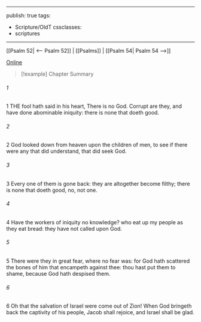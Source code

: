 

---
publish: true
tags:
  - Scripture/OldT
cssclasses:
  - scriptures
---
[[Psalm 52| <-- Psalm 52]] | [[Psalms]] | [[Psalm 54| Psalm 54 -->]]

[Online](https://churchofjesuschrist.org/study/scriptures/ot/ps/53?lang=eng)

>[!example] Chapter Summary
>
###### 1
1 THE fool hath said in his heart, There is no God.  Corrupt are they, and have done abominable iniquity: there is none that doeth good.
###### 2
2 God looked down from heaven upon the children of men, to see if there were any that did understand, that did seek God.
###### 3
3 Every one of them is gone back: they are altogether become filthy; there is none that doeth good, no, not one.
###### 4
4 Have the workers of iniquity no knowledge?  who eat up my people as they eat bread: they have not called upon God.
###### 5
5 There were they in great fear, where no fear was: for God hath scattered the bones of him that encampeth against thee: thou hast put them to shame, because God hath despised them.
###### 6
6 Oh that the salvation of Israel were come out of Zion!  When God bringeth back the captivity of his people, Jacob shall rejoice, and Israel shall be glad.



